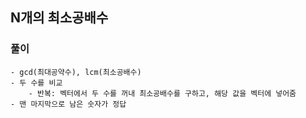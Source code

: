 ## N개의 최소공배수

### 풀이
```
- gcd(최대공약수), lcm(최소공배수)
- 두 수를 비교
    - 반복: 벡터에서 두 수를 꺼내 최소공배수를 구하고, 해당 값을 벡터에 넣어줌
- 맨 마지막으로 남은 숫자가 정답
```
